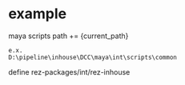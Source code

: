 # example

maya scripts path += {current_path}

```
e.x.
D:\pipeline\inhouse\DCC\maya\int\scripts\common
```

define rez-packages/int/rez-inhouse